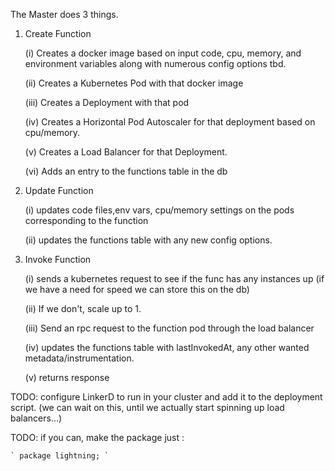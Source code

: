 The Master does 3 things.

1. Create Function
	
	(i) Creates a docker image based on input code, cpu, memory, and environment variables along with numerous config options tbd.
	
	(ii) Creates a Kubernetes Pod with that docker image
	
	(iii) Creates a Deployment with that pod
	
	(iv) Creates a Horizontal Pod Autoscaler for that deployment based on cpu/memory.
	
	(v) Creates a Load Balancer for that Deployment.
	
	(vi) Adds an entry to the functions table in the db

2. Update Function
	
	(i) updates code files,env vars, cpu/memory settings on the pods corresponding to the function
	
	(ii) updates the functions table with any new config options.

3. Invoke Function
	
	(i) sends a kubernetes request to see if the func has any instances up (if we have a need for speed we can store this on the 
	db)
	
	(ii) If we don't, scale up to 1.
	
	(iii) Send an rpc request to the function pod through the load balancer
	
	(iv) updates the functions table with lastInvokedAt, any other wanted metadata/instrumentation. 
	
	(v) returns response


TODO: configure LinkerD to run in your cluster and add it to the deployment script. (we can wait on this, until we actually start spinning up load balancers...)

TODO: if you can, make the package just :


	` package lightning; `